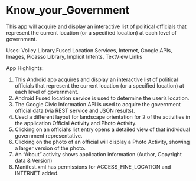 # Know_your_Government

This app will acquire and display an interactive list of political officials that represent the current location (or a specified location) at each level of government.

Uses: Volley Library,Fused Location Services, Internet, Google APIs, Images, Picasso Library, Implicit Intents, TextView Links

App Highlights:

1. This Android app acquires and display an interactive list of political officials that represent the current location (or a specified location) at each level of government.
2. Android Fused location service is used to determine the user’s location.
3. The Google Civic Information API is used to acquire the government official data (via REST service and JSON results).
4. Used a different layout for landscape orientation for 2 of the activities in the application Official Activity and Photo Activity.
5. Clicking on an official’s list entry opens a detailed view of that individual government representative.
6. Clicking on the photo of an official will display a Photo Activity, showing a larger version of the photo.
7. An “About” activity shows application information (Author, Copyright data & Version)
8. Manifest.xml has permissions for ACCESS_FINE_LOCATION and INTERNET added.
